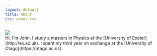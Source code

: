 ```yaml
---
layout: default
title: About
css: about.css
---
```


<div class="avatar">
  <!-- Placeholder for styling -->
  <img id="mugshot" src="https://www.w3schools.com/howto/img_avatar.png"/>
</div>
Hi, I'm John. I study a masters in  Physics at the [University of Exeter](http://ex.ac.uk).  I spent my third year on exchange at the [University of Otago](https://otago.ac.nz).
